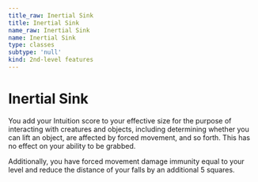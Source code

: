 ```yaml
---
title_raw: Inertial Sink
title: Inertial Sink
name_raw: Inertial Sink
name: Inertial Sink
type: classes
subtype: 'null'
kind: 2nd-level features
---
```


# Inertial Sink

You add your Intuition score to your effective size for the purpose of interacting with creatures and objects, including determining whether you can lift an object, are affected by forced movement, and so forth. This has no effect on your ability to be grabbed.

Additionally, you have forced movement damage immunity equal to your level and reduce the distance of your falls by an additional 5 squares.
